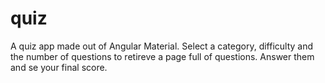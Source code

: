 # quiz

A quiz app made out of Angular Material. Select a category, difficulty and the number of questions to retireve a page full of questions. Answer them and se your final score.

